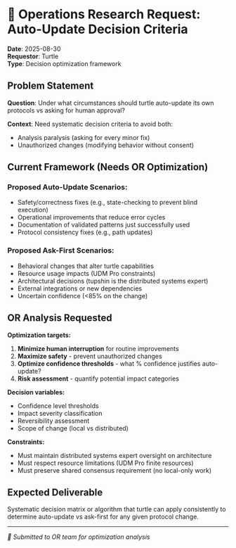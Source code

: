 # 🔬 Operations Research Request: Auto-Update Decision Criteria

**Date**: 2025-08-30  
**Requestor**: Turtle  
**Type**: Decision optimization framework

## Problem Statement

**Question**: Under what circumstances should turtle auto-update its own protocols vs asking for human approval?

**Context**: Need systematic decision criteria to avoid both:
- Analysis paralysis (asking for every minor fix)
- Unauthorized changes (modifying behavior without consent)

## Current Framework (Needs OR Optimization)

### Proposed Auto-Update Scenarios:
- Safety/correctness fixes (e.g., state-checking to prevent blind execution)
- Operational improvements that reduce error cycles  
- Documentation of validated patterns just successfully used
- Protocol consistency fixes (e.g., path updates)

### Proposed Ask-First Scenarios:
- Behavioral changes that alter turtle capabilities
- Resource usage impacts (UDM Pro constraints)
- Architectural decisions (tupshin is the distributed systems expert)
- External integrations or new dependencies
- Uncertain confidence (<85% on the change)

## OR Analysis Requested

**Optimization targets:**
1. **Minimize human interruption** for routine improvements
2. **Maximize safety** - prevent unauthorized changes
3. **Optimize confidence thresholds** - what % confidence justifies auto-update?
4. **Risk assessment** - quantify potential impact categories

**Decision variables:**
- Confidence level thresholds
- Impact severity classification
- Reversibility assessment  
- Scope of change (local vs distributed)

**Constraints:**
- Must maintain distributed systems expert oversight on architecture
- Must respect resource limitations (UDM Pro finite resources)
- Must preserve shared consensus requirement (no local-only work)

## Expected Deliverable

Systematic decision matrix or algorithm that turtle can apply consistently to determine auto-update vs ask-first for any given protocol change.

---
*🐢 Submitted to OR team for optimization analysis*